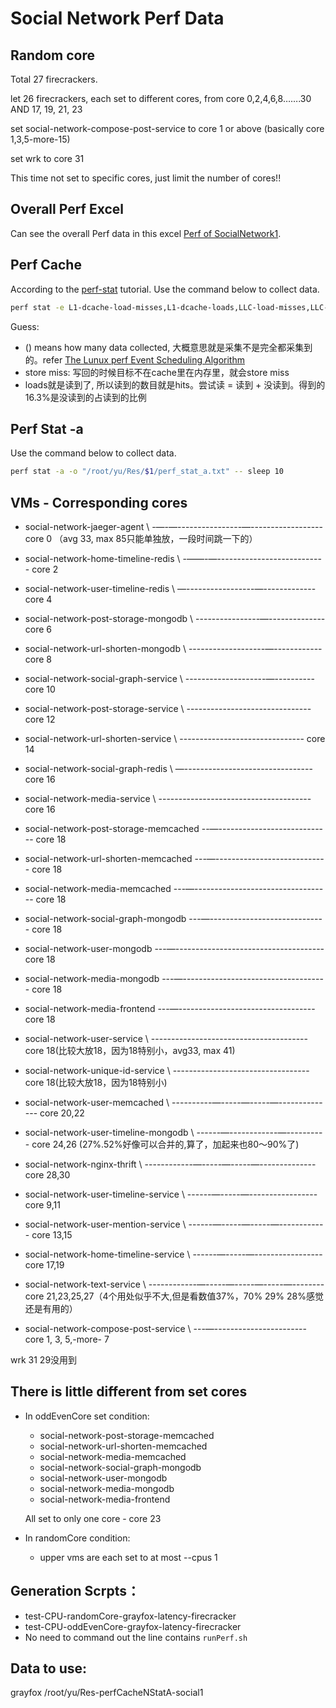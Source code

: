 # Social Network Perf Data
## Random core
Total 27 firecrackers.

let 26 firecrackers, each set to different cores, from core 0,2,4,6,8…….30 AND 17, 19, 21, 23

set social-network-compose-post-service to core 1 or above (basically core 1,3,5-more-15)

set wrk to core 31

This time not set to specific cores, just limit the number of cores!!

## Overall Perf Excel
Can see the overall Perf data in this excel [Perf of SocialNetwork1](https://docs.google.com/spreadsheets/d/1ZxWO7HxeGwjVP26gcd8j80Hcx0y-SjdoiyoT9Itowno/edit#gid=0).

## Perf Cache
According to the [perf-stat](https://man7.org/linux/man-pages/man1/perf-stat.1.html) tutorial. Use the command below to collect data.
```bash
perf stat -e L1-dcache-load-misses,L1-dcache-loads,LLC-load-misses,LLC-loads,LLC-store-misses,LLC-stores,dTLB-load-misses,dTLB-loads,dTLB-store-misses,dTLB-stores,iTLB-load-misses,iTLB-loads -a -o "/root/yu/Res/$1/perf_stat_cache.txt" -- sleep 10
```
Guess: 
- () means how many data collected, 大概意思就是采集不是完全都采集到的。refer [The Lunux perf Event Scheduling Algorithm](https://hadibrais.wordpress.com/2019/09/06/the-linux-perf-event-scheduling-algorithm/)
- store miss: 写回的时候目标不在cache里在内存里，就会store miss
- loads就是读到了, 所以读到的数目就是hits。尝试读 = 读到 + 没读到。得到的16.3%是没读到的占读到的比例

## Perf Stat -a
Use the command below to collect data.
```bash
perf stat -a -o "/root/yu/Res/$1/perf_stat_a.txt" -- sleep 10
```

## VMs - Corresponding cores
* social-network-jaeger-agent \ -—-—----------------—------------------ core 0 （avg 33, max 85只能单独放，一段时间跳一下的）
* social-network-home-timeline-redis \ -——-—--------------------------- core 2
* social-network-user-timeline-redis \ —-----------------—------------- core 4
* social-network-post-storage-mongodb \ ----------------—-------------- core 6
* social-network-url-shorten-mongodb \ -------------------—------------ core 8
* social-network-social-graph-service \ --------------------—---------- core 10
* social-network-post-storage-service \ ------------------------------- core 12
* social-network-url-shorten-service  \ ------------------------------- core 14

* social-network-social-graph-redis \ —-------------------------------- core 16
* social-network-media-service \ -------------------------------------- core 16

* social-network-post-storage-memcached --—---------------------------- core 18
* social-network-url-shorten-memcached ---—---------------------------- core 18
* social-network-media-memcached ---—---------------------------------- core 18
* social-network-social-graph-mongodb ---—----------------------------- core 18
* social-network-user-mongodb ---—------------------------------------- core 18
* social-network-media-mongodb ---—------------------------------------ core 18
* social-network-media-frontend  ---—---------------------------------- core 18
* social-network-user-service \ --------------------------------------- core 18(比较大放18，因为18特别小，avg33, max 41)
* social-network-unique-id-service \ ---------------------------------- core 18(比较大放18，因为18特别小)

* social-network-user-memcached \ ----------—-----—-----—-------------- core 20,22
* social-network-user-timeline-mongodb \ ------—------------—---------- core 24,26 (27%.52%好像可以合并的,算了，加起来也80～90%了)
* social-network-nginx-thrift \ ------------—-----—-----—-------------- core 28,30
* social-network-user-timeline-service \ ------—-----—----------------- core 9,11
* social-network-user-mention-service \ ------—-----—-----—------------ core 13,15
* social-network-home-timeline-service \ ------—-----—----------------- core 17,19

* social-network-text-service \ ------------—-----—-----—-----—-------- core 21,23,25,27（4个用处似乎不大,但是看数值37%，70% 29% 28%感觉还是有用的）


* social-network-compose-post-service \ ---—----------------------- core 1, 3, 5,-more- 7

wrk 31
29没用到

## There is little different from set cores
- In oddEvenCore set condition:
    - social-network-post-storage-memcached
    - social-network-url-shorten-memcached
    - social-network-media-memcached
    - social-network-social-graph-mongodb
    - social-network-user-mongodb
    - social-network-media-mongodb
    - social-network-media-frontend
    
    All set to only one core - core 23
- In randomCore condition:
    - upper vms are each set to at most --cpus 1

## Generation Scrpts：
* test-CPU-randomCore-grayfox-latency-firecracker
* test-CPU-oddEvenCore-grayfox-latency-firecracker
* No need to command out the line contains `runPerf.sh`

## Data to use:
grayfox /root/yu/Res-perfCacheNStatA-social1